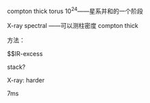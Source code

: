 compton thick torus 10$^{24}$——星系并和的一个阶段

X-ray spectral ——可以测柱密度 compton thick

方法：

$\$IR-excess

stack?

X-ray: harder

7ms